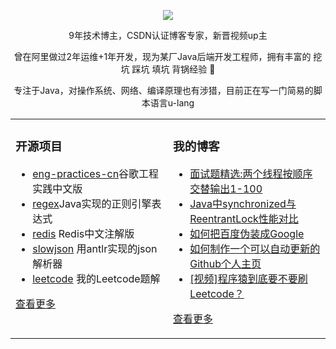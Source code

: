   
<p align="center">
  <img src="https://github-readme-stats.vercel.app/api?username=xindoo&show_icons=true&theme=graywhite"/>
</p>

<p align="center"> 9年技术博主，CSDN认证博客专家，新晋视频up主 </p>  
<p align="center"> 曾在阿里做过2年运维+1年开发，现为某厂Java后端开发工程师，拥有丰富的 挖坑 踩坑 填坑 背锅经验 🐶   </p>  
<p align="center"> 专注于Java，对操作系统、网络、编译原理也有涉猎，目前正在写一门简易的脚本语言u-lang	 </p>  


<table align="center"><tr>
<td valign="top" width="50%">

### 开源项目  
- [eng-practices-cn](https://github.com/xindoo/eng-practices-cn)谷歌工程实践中文版	
- [regex](https://github.com/xindoo/regex)Java实现的正则引擎表达式	
- [redis](https://github.com/xindoo/redis) Redis中文注解版  
- [slowjson](https://github.com/xindoo/slowjson) 用antlr实现的json解析器  
- [leetcode](https://github.com/xindoo/leetcode) 我的Leetcode题解   
   
[查看更多](https://github.com/xindoo/)	 

	
</td>
<td valign="top" width="50%">

### 我的博客
- [面试题精选:两个线程按顺序交替输出1-100](https://xindoo.blog.csdn.net/article/details/108425940)
- [Java中synchronized与ReentrantLock性能对比](https://xindoo.blog.csdn.net/article/details/108185347)
- [如何把百度伪装成Google](https://xindoo.blog.csdn.net/article/details/107898953)
- [如何制作一个可以自动更新的Github个人主页](https://xindoo.blog.csdn.net/article/details/107897691)
- [[视频]程序猿到底要不要刷Leetcode？](https://xindoo.blog.csdn.net/article/details/107757378)

[查看更多](https://xindoo.blog.csdn.net/)

</td>
</tr></table>
